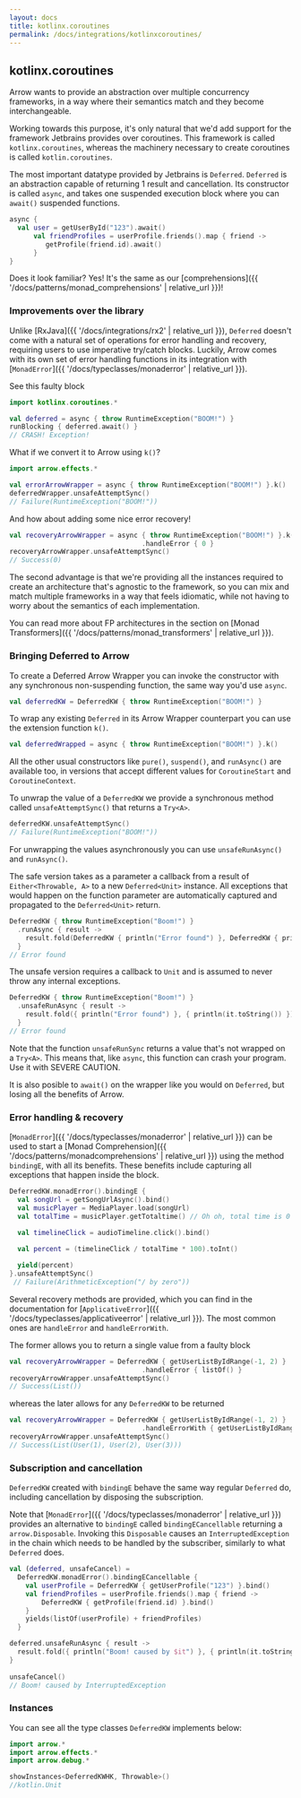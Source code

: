 ```yaml
---
layout: docs
title: kotlinx.coroutines
permalink: /docs/integrations/kotlinxcoroutines/
---
```


## kotlinx.coroutines

Arrow wants to provide an abstraction over multiple concurrency frameworks, in a way where their semantics match and they become interchangeable.

Working towards this purpose, it's only natural that we'd add support for the framework Jetbrains provides over coroutines.
This framework is called `kotlinx.coroutines`, whereas the machinery necessary to create coroutines is called `kotlin.coroutines`.

The most important datatype provided by Jetbrains is `Deferred`. `Deferred` is an abstraction capable of returning 1 result and cancellation.
Its constructor is called `async`, and takes one suspended execution block where you can `await()` suspended functions.

```kotlin
async {
  val user = getUserById("123").await()
      val friendProfiles = userProfile.friends().map { friend ->
         getProfile(friend.id).await()
      }
}
```

Does it look familiar? Yes! It's the same as our [comprehensions]({{ '/docs/patterns/monad_comprehensions' | relative_url }})!

### Improvements over the library

Unlike [RxJava]({{ '/docs/integrations/rx2' | relative_url }}), `Deferred` doesn't come with a natural set of operations for error handling and recovery,
requiring users to use imperative try/catch blocks.
Luckily, Arrow comes with its own set of error handling functions in its integration with [`MonadError`]({{ '/docs/typeclasses/monaderror' | relative_url }}).

See this faulty block
```kotlin
import kotlinx.coroutines.*

val deferred = async { throw RuntimeException("BOOM!") }
runBlocking { deferred.await() }
// CRASH! Exception!
```

What if we convert it to Arrow using `k()`?
```kotlin
import arrow.effects.*

val errorArrowWrapper = async { throw RuntimeException("BOOM!") }.k()
deferredWrapper.unsafeAttemptSync()
// Failure(RuntimeException("BOOM!"))
```

And how about adding some nice error recovery!
```kotlin
val recoveryArrowWrapper = async { throw RuntimeException("BOOM!") }.k()
                                 .handleError { 0 }
recoveryArrowWrapper.unsafeAttemptSync()
// Success(0)
```

The second advantage is that we're providing all the instances required to create an architecture that's agnostic to the framework, so you can mix and match multiple frameworks
in a way that feels idiomatic, while not having to worry about the semantics of each implementation.

You can read more about FP architectures in the section on [Monad Transformers]({{ '/docs/patterns/monad_transformers' | relative_url }}).

### Bringing Deferred to Arrow

To create a Deferred Arrow Wrapper you can invoke the constructor with any synchronous non-suspending function, the same way you'd use `async`.

```kotlin
val deferredKW = DeferredKW { throw RuntimeException("BOOM!") }
```

To wrap any existing `Deferred` in its Arrow Wrapper counterpart you can use the extension function `k()`.

```kotlin
val deferredWrapped = async { throw RuntimeException("BOOM!") }.k()
```

All the other usual constructors like `pure()`, `suspend()`, and `runAsync()` are available too, in versions that accept different values for `CoroutineStart` and `CoroutineContext`.

To unwrap the value of a `DeferredKW` we provide a synchronous method called `unsafeAttemptSync()` that returns a `Try<A>`.

```kotlin
deferredKW.unsafeAttemptSync()
// Failure(RuntimeException("BOOM!"))
```

For unwrapping the values asynchronously you can use `unsafeRunAsync()`  and `runAsync()`.

The safe version takes as a parameter a callback from a result of `Either<Throwable, A>` to a new `Deferred<Unit>` instance.
All exceptions that would happen on the function parameter are automatically captured and propagated to the `Deferred<Unit>` return.

```kotlin
DeferredKW { throw RuntimeException("Boom!") }
  .runAsync { result ->
    result.fold(DeferredKW { println("Error found") }, DeferredKW { println(it.toString()) })
  }
// Error found
```

The unsafe version requires a callback to `Unit` and is assumed to never throw any internal exceptions.

```kotlin
DeferredKW { throw RuntimeException("Boom!") }
  .unsafeRunAsync { result ->
    result.fold({ println("Error found") }, { println(it.toString()) })
  }
// Error found
```

Note that the function `unsafeRunSync` returns a value that's not wrapped on a `Try<A>`. This means that, like `async`, this function can crash your program.
Use it with SEVERE CAUTION.

It is also posible to `await()` on the wrapper like you would on `Deferred`, but losing all the benefits of Arrow.

### Error handling & recovery

[`MonadError`]({{ '/docs/typeclasses/monaderror' | relative_url }}) can be used to start a [Monad Comprehension]({{ '/docs/patterns/monadcomprehensions' | relative_url }}) using the method `bindingE`, with all its benefits.
These benefits include capturing all exceptions that happen inside the block.

```kotlin
DeferredKW.monadError().bindingE {
  val songUrl = getSongUrlAsync().bind()
  val musicPlayer = MediaPlayer.load(songUrl)
  val totalTime = musicPlayer.getTotaltime() // Oh oh, total time is 0
  
  val timelineClick = audioTimeline.click().bind()

  val percent = (timelineClick / totalTime * 100).toInt()

  yield(percent)
}.unsafeAttemptSync()
 // Failure(ArithmeticException("/ by zero"))
```

Several recovery methods are provided, which you can find in the documentation for [`ApplicativeError`]({{ '/docs/typeclasses/applicativeerror' | relative_url }}).
The most common ones are `handleError` and `handleErrorWith`.

The former allows you to return a single value from a faulty block

```kotlin
val recoveryArrowWrapper = DeferredKW { getUserListByIdRange(-1, 2) }
                                 .handleError { listOf() }
recoveryArrowWrapper.unsafeAttemptSync()
// Success(List())
```

whereas the later allows for any `DeferredKW` to be returned

```kotlin
val recoveryArrowWrapper = DeferredKW { getUserListByIdRange(-1, 2) }
                                 .handleErrorWith { getUserListByIdRange(1, 3) }
recoveryArrowWrapper.unsafeAttemptSync()
// Success(List(User(1), User(2), User(3)))
```

### Subscription and cancellation

`DeferredKW` created with `bindingE` behave the same way regular `Deferred` do, including cancellation by disposing the subscription.

Note that [`MonadError`]({{ '/docs/typeclasses/monaderror' | relative_url }}) provides an alternative to `bindingE` called `bindingECancellable` returning a `arrow.Disposable`.
Invoking this `Disposable` causes an `InterruptedException` in the chain which needs to be handled by the subscriber, similarly to what `Deferred` does.

```kotlin
val (deferred, unsafeCancel) = 
  DeferredKW.monadError().bindingECancellable {
    val userProfile = DeferredKW { getUserProfile("123") }.bind()
    val friendProfiles = userProfile.friends().map { friend ->
        DeferredKW { getProfile(friend.id) }.bind()
    }
    yields(listOf(userProfile) + friendProfiles)
  }

deferred.unsafeRunAsync { result ->
  result.fold({ println("Boom! caused by $it") }, { println(it.toString()) })
}
  
unsafeCancel()
// Boom! caused by InterruptedException
```

### Instances

You can see all the type classes `DeferredKW` implements below:

```kotlin
import arrow.*
import arrow.effects.*
import arrow.debug.*

showInstances<DeferredKWHK, Throwable>()
//kotlin.Unit
```
